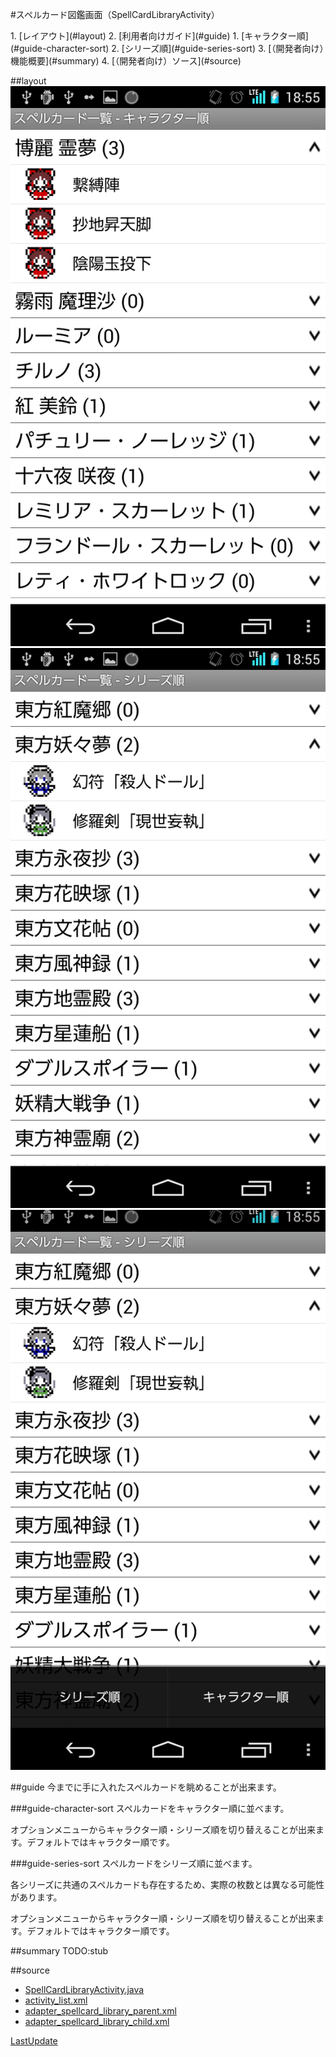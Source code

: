 #スペルカード図鑑画面（SpellCardLibraryActivity）

<index>
1. [レイアウト](#layout)
2. [利用者向けガイド](#guide)
    1. [キャラクター順](#guide-character-sort)
    2. [シリーズ順](#guide-series-sort)
3. [（開発者向け）機能概要](#summary)
4. [（開発者向け）ソース](#source)
</index>

##layout
[![ss-spellcard-library-0](./images/ss-spellcard-library-0.png)](./images/ss-spellcard-library-0.png)
[![ss-spellcard-library-1](./images/ss-spellcard-library-1.png)](./images/ss-spellcard-library-1.png)
[![ss-spellcard-library-2](./images/ss-spellcard-library-2.png)](./images/ss-spellcard-library-2.png)

##guide
今までに手に入れたスペルカードを眺めることが出来ます。

###guide-character-sort
スペルカードをキャラクター順に並べます。

オプションメニューからキャラクター順・シリーズ順を切り替えることが出来ます。デフォルトではキャラクター順です。

###guide-series-sort
スペルカードをシリーズ順に並べます。

各シリーズに共通のスペルカードも存在するため、実際の枚数とは異なる可能性があります。

オプションメニューからキャラクター順・シリーズ順を切り替えることが出来ます。デフォルトではキャラクター順です。

##summary
TODO:stub

##source
* [SpellCardLibraryActivity.java](https://github.com/tumbling-dice/Hatate/blob/master/src/inujini_/hatate/SpellCardLibraryActivity.java)
* [activity_list.xml](https://github.com/tumbling-dice/Hatate/blob/master/res/layout/activity_list.xml)
* [adapter_spellcard_library_parent.xml](https://github.com/tumbling-dice/Hatate/blob/master/res/layout/adapter_spellcard_library_parent.xml)
* [adapter_spellcard_library_child.xml](https://github.com/tumbling-dice/Hatate/blob/master/res/layout/adapter_spellcard_library_child.xml)

[LastUpdate](2014/11/02)